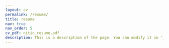 ```yaml
---
layout: cv
permalink: /resume/
title: resume
nav: true
nav_order: 5
cv_pdf: nitin_resume.pdf
description: This is a description of the page. You can modify it in '_pages/cv.md'. You can also change or remove the top pdf download button.
---
```

